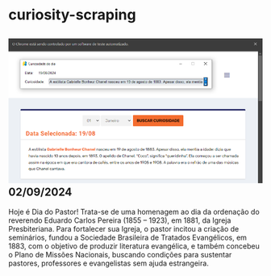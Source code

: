 # curiosity-scraping
![Budget](./execucao.png)
02/09/2024
-
Hoje é Dia do Pastor! Trata-se de uma homenagem ao dia da ordenação do reverendo Eduardo Carlos Pereira (1855 – 1923), em 1881, da Igreja Presbiteriana. Para fortalecer sua Igreja, o pastor incitou a criação de seminários, fundou a Sociedade Brasileira de Tratados Evangélicos, em 1883, com o objetivo de produzir literatura evangélica, e também concebeu o Plano de Missões Nacionais, buscando condições para sustentar pastores, professores e evangelistas sem ajuda estrangeira.
